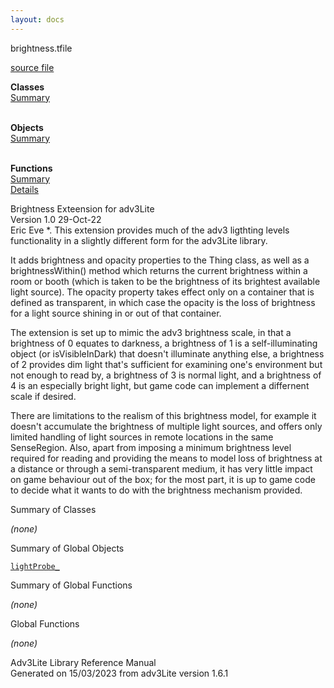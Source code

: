 ```yaml
---
layout: docs
---
```

<span class="title">brightness.t</span><span class="type">file</span>

[source file](../source/brightness.t.html)

**Classes**  
[Summary](#_ClassSummary_)  
 

**Objects**  
[Summary](#_ObjectSummary_)  
 

**Functions**  
[Summary](#_FunctionSummary_)  
[Details](#_Functions_)



  
Brightness Exteension for adv3Lite  
Version 1.0 29-Oct-22  
Eric Eve \*. This extension provides much of the adv3 ligthting levels
functionality in a slightly different form for the adv3Lite library.

It adds brightness and opacity properties to the Thing class, as well as
a brightnessWithin() method which returns the current brightness within
a room or booth (which is taken to be the brightness of its brightest
available light source). The opacity property takes effect only on a
container that is defined as transparent, in which case the opacity is
the loss of brightness for a light source shining in or out of that
container.

The extension is set up to mimic the adv3 brightness scale, in that a
brightness of 0 equates to darkness, a brightness of 1 is a
self-illuminating object (or isVisibleInDark) that doesn't illuminate
anything else, a brightness of 2 provides dim light that's sufficient
for examining one's environment but not enough to read by, a brightness
of 3 is normal light, and a brightness of 4 is an especially bright
light, but game code can implement a differnent scale if desired.

There are limitations to the realism of this brightness model, for
example it doesn't accumulate the brightness of multiple light sources,
and offers only limited handling of light sources in remote locations in
the same SenseRegion. Also, apart from imposing a minimum brightness
level required for reading and providing the means to model loss of
brightness at a distance or through a semi-transparent medium, it has
very little impact on game behaviour out of the box; for the most part,
it is up to game code to decide what it wants to do with the brightness
mechanism provided.



<span id="_ClassSummary_"></span>



<span class="hdln">Summary of Classes</span>  



*(none)* <span id="_ObjectSummary_"></span>



<span class="hdln">Summary of Global Objects</span>  



[`lightProbe_`](../object/lightProbe_.html)
<span id="FunctionSummary_"></span>



<span class="hdln">Summary of Global Functions</span>  



*(none)* <span id="_Functions_"></span>



<span class="hdln">Global Functions</span>  



*(none)*



Adv3Lite Library Reference Manual  
Generated on 15/03/2023 from adv3Lite version 1.6.1


